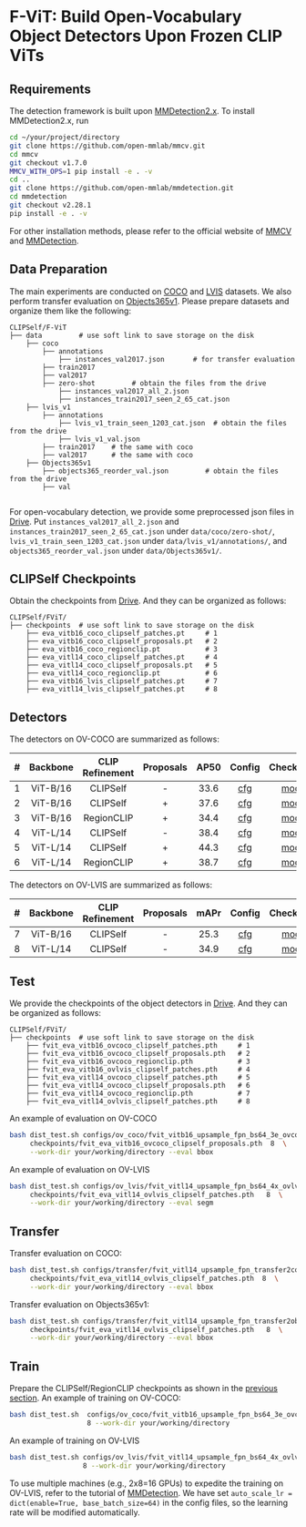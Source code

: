 # F-ViT: Build Open-Vocabulary Object Detectors Upon Frozen CLIP ViTs
## Requirements
The detection framework is built upon [MMDetection2.x](https://github.com/open-mmlab/mmdetection/tree/v2.28.1). To install MMDetection2.x, run

```bash
cd ~/your/project/directory
git clone https://github.com/open-mmlab/mmcv.git
cd mmcv
git checkout v1.7.0
MMCV_WITH_OPS=1 pip install -e . -v
cd ..
git clone https://github.com/open-mmlab/mmdetection.git
cd mmdetection
git checkout v2.28.1
pip install -e . -v
```
For other installation methods, please refer to the official website of 
[MMCV](https://github.com/open-mmlab/mmcv.git) and [MMDetection](https://github.com/open-mmlab/mmdetection.git).

## Data Preparation
The main experiments are conducted on [COCO](https://cocodataset.org/#home) 
and [LVIS](https://www.lvisdataset.org/) datasets. We also perform transfer evaluation on 
[Objects365v1](https://www.objects365.org/overview.html). 
Please prepare datasets and organize them like the 
following:


```text
CLIPSelf/F-ViT
├── data         # use soft link to save storage on the disk
    ├── coco
        ├── annotations
            ├── instances_val2017.json       # for transfer evaluation
        ├── train2017
        ├── val2017
        ├── zero-shot         # obtain the files from the drive 
            ├── instances_val2017_all_2.json
            ├── instances_train2017_seen_2_65_cat.json
    ├── lvis_v1
        ├── annotations
            ├── lvis_v1_train_seen_1203_cat.json  # obtain the files from the drive 
            ├── lvis_v1_val.json 
        ├── train2017    # the same with coco
        ├── val2017      # the same with coco
    ├── Objects365v1
        ├── objects365_reorder_val.json         # obtain the files from the drive 
        ├── val
    
```
For open-vocabulary detection, we provide some preprocessed json files in 
[Drive](https://drive.google.com/drive/folders/19Ez8zL1cycP1FeQPpSsqCVsgsRPREQRg?usp=sharing).
Put `instances_val2017_all_2.json` and `instances_train2017_seen_2_65_cat.json` under `data/coco/zero-shot/`, 
`lvis_v1_train_seen_1203_cat.json` under `data/lvis_v1/annotations/`, and `objects365_reorder_val.json` under 
`data/Objects365v1/`.


## CLIPSelf Checkpoints
Obtain the checkpoints from 
[Drive](https://drive.google.com/drive/folders/1APWIE7M5zcymbjh5OONqXdBOxFy3Ghwm?usp=sharing). 
And they can be organized as follows:

```text
CLIPSelf/FViT/  
├── checkpoints  # use soft link to save storage on the disk
    ├── eva_vitb16_coco_clipself_patches.pt     # 1
    ├── eva_vitb16_coco_clipself_proposals.pt   # 2
    ├── eva_vitb16_coco_regionclip.pt           # 3
    ├── eva_vitl14_coco_clipself_patches.pt     # 4
    ├── eva_vitl14_coco_clipself_proposals.pt   # 5
    ├── eva_vitl14_coco_regionclip.pt           # 6
    ├── eva_vitb16_lvis_clipself_patches.pt     # 7
    ├── eva_vitl14_lvis_clipself_patches.pt     # 8
```

## Detectors 

The detectors on OV-COCO are summarized as follows:

|  #  | Backbone | CLIP Refinement | Proposals | AP50 |                                           Config                                           | Checkpoint |
|:---:|:--------:|:---------------:|:---------:|:----:|:------------------------------------------------------------------------------------------:|:----------:|
|  1  | ViT-B/16 |    CLIPSelf     |     -     | 33.6 |   [cfg](configs/ov_coco/fvit_vitb16_upsample_fpn_bs64_3e_ovcoco_eva_clipself_patches.py)   | [model](https://drive.google.com/file/d/1uoWWYN8HlNghBY8B9GH50z1W1OysU5Kw/view?usp=sharing)  |
|  2  | ViT-B/16 |    CLIPSelf     |     +     | 37.6 |  [cfg](configs/ov_coco/fvit_vitb16_upsample_fpn_bs64_3e_ovcoco_eva_clipself_proposals.py)  | [model](https://drive.google.com/file/d/1NyolDlN5MZSlEdXB3QOgI23NHf68IjdE/view?usp=sharing)  |
|  3  | ViT-B/16 |   RegionCLIP    |     +     | 34.4 |      [cfg](configs/ov_coco/fvit_vitb16_upsample_fpn_bs64_3e_ovcoco_eva_regionclip.py)      | [model](https://drive.google.com/file/d/1KB2ko6oz1WmY_XSDJ-iJTNdOmj4Comdk/view?usp=sharing)  |
|  4  | ViT-L/14 |    CLIPSelf     |     -     | 38.4 |   [cfg](configs/ov_coco/fvit_vitl14_upsample_fpn_bs64_3e_ovcoco_eva_clipself_patches.py)   | [model](https://drive.google.com/file/d/1wn2dDlhq-3LI1MNBVzVnv7xd7NGo2nBX/view?usp=sharing)  |
|  5  | ViT-L/14 |    CLIPSelf     |     +     | 44.3 |  [cfg](configs/ov_coco/fvit_vitl14_upsample_fpn_bs64_3e_ovcoco_eva_clipself_proposals.py)  | [model](https://drive.google.com/file/d/17U46gEt57eIc3wZ7SlpG_MLbpE0-MM0Z/view?usp=sharing)  |
|  6  | ViT-L/14 |   RegionCLIP    |     +     | 38.7 |      [cfg](configs/ov_coco/fvit_vitl14_upsample_fpn_bs64_3e_ovcoco_eva_regionclip.py)      | [model](https://drive.google.com/file/d/1Fsg82-McQiHfIh8cxrG3C7eQnlAYHzX7/view?usp=sharing)  |


The detectors on OV-LVIS are summarized as follows:


|  #  | Backbone | CLIP Refinement | Proposals | mAPr |                                         Config                                         | Checkpoint |
|:---:|:--------:|:---------------:|:---------:|:----:|:--------------------------------------------------------------------------------------:|:----------:|
|  7  | ViT-B/16 |    CLIPSelf     |     -     | 25.3 | [cfg](configs/ov_lvis/fvit_vitb16_upsample_fpn_bs64_4x_ovlvis_eva_clipself_patches.py) | [model](https://drive.google.com/file/d/1e_skYDzBttUfMzpfaUJA8bIcnUFVROrE/view?usp=sharing)  |
|  8  | ViT-L/14 |    CLIPSelf     |     -     | 34.9 | [cfg](configs/ov_lvis/fvit_vitl14_upsample_fpn_bs64_4x_ovlvis_eva_clipself_patches.py) | [model](https://drive.google.com/file/d/1j-5P-RsJkOZtRoBLcz_1hJwGcY2M_GLl/view?usp=sharing)  |


## Test 
We provide the checkpoints of the object detectors in 
[Drive](https://drive.google.com/drive/folders/1MaBjbZZCfFd2HG3eCX98myYgWoWlPxrf?usp=sharing). 
And they can be organized as follows:

```text
CLIPSelf/FViT/  
├── checkpoints  # use soft link to save storage on the disk
    ├── fvit_eva_vitb16_ovcoco_clipself_patches.pth     # 1
    ├── fvit_eva_vitb16_ovcoco_clipself_proposals.pth   # 2
    ├── fvit_eva_vitb16_ovcoco_regionclip.pth           # 3
    ├── fvit_eva_vitb16_ovlvis_clipself_patches.pth     # 4
    ├── fvit_eva_vitl14_ovcoco_clipself_patches.pth     # 5
    ├── fvit_eva_vitl14_ovcoco_clipself_proposals.pth   # 6
    ├── fvit_eva_vitl14_ovcoco_regionclip.pth           # 7
    ├── fvit_eva_vitl14_ovlvis_clipself_patches.pth     # 8
```

An example of evaluation on OV-COCO
```bash
bash dist_test.sh configs/ov_coco/fvit_vitb16_upsample_fpn_bs64_3e_ovcoco_eva_clipself_proposals.py \
     checkpoints/fvit_eva_vitb16_ovcoco_clipself_proposals.pth  8  \
     --work-dir your/working/directory --eval bbox
```

An example of evaluation on OV-LVIS
```bash
bash dist_test.sh configs/ov_lvis/fvit_vitl14_upsample_fpn_bs64_4x_ovlvis_eva_clipself_patches.py \
     checkpoints/fvit_eva_vitl14_ovlvis_clipself_patches.pth   8  \
     --work-dir your/working/directory --eval segm
```


## Transfer
Transfer evaluation on COCO:
```bash
bash dist_test.sh configs/transfer/fvit_vitl14_upsample_fpn_transfer2coco.py \
     checkpoints/fvit_eva_vitl14_ovlvis_clipself_patches.pth  8  \
     --work-dir your/working/directory --eval bbox
```

Transfer evaluation on Objects365v1:
```bash
bash dist_test.sh configs/transfer/fvit_vitl14_upsample_fpn_transfer2objects365v1.py \
     checkpoints/fvit_eva_vitl14_ovlvis_clipself_patches.pth   8  \
     --work-dir your/working/directory --eval bbox
```


## Train
Prepare the CLIPSelf/RegionCLIP checkpoints as shown in the [previous section](#clipself-checkpoints).
An example of training on OV-COCO:

```bash
bash dist_test.sh  configs/ov_coco/fvit_vitb16_upsample_fpn_bs64_3e_ovcoco_eva_clipself_proposals.py \
                   8 --work-dir your/working/directory
```

An example of training on OV-LVIS
```bash
bash dist_test.sh configs/ov_lvis/fvit_vitl14_upsample_fpn_bs64_4x_ovlvis_eva_clipself_patches.py \
                  8 --work-dir your/working/directory
```

To use multiple machines (e.g., 2x8=16 GPUs) to expedite the training on OV-LVIS, refer to the tutorial of 
[MMDetection](https://mmdetection.readthedocs.io/en/latest/user_guides/train.html). We have set 
`auto_scale_lr = dict(enable=True, base_batch_size=64)` in the config files, so the learning rate will be
modified automatically.
